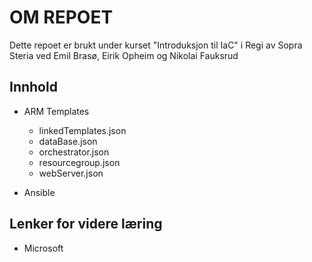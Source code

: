 # OM REPOET

Dette repoet er brukt under kurset "Introduksjon til IaC" i Regi av Sopra Steria ved Emil Brasø, Eirik Opheim og Nikolai Fauksrud

## Innhold

- ARM Templates
  - linkedTemplates.json
  - dataBase.json
  - orchestrator.json
  - resourcegroup.json
  - webServer.json

- Ansible

## Lenker for videre læring

- Microsoft
